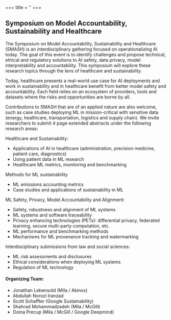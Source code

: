 +++
title = ''
+++
## Symposium on Model Accountability, Sustainability and Healthcare
The Symposium on Model Accountability, Sustainability and Healthcare (SMASH) is an interdisciplinary gathering focused on operationalizing AI today. The goal of this event is to identify challenges and propose technical, ethical and regulatory solutions to AI safety, data privacy, model interpretability and accountability. This symposium will explore these research topics through the lens of healthcare and sustainability.

Today, healthcare presents a real-world use case for AI deployments and work in sustainability and in healthcare benefit from better model safety and accountability. Each field relies on an ecosystem of providers, tools and datasets where the risks and opportunities are borne by all.

Contributions to SMASH that are of an applied nature are also welcome, such as case studies deploying ML in mission-critical with sensitive data (energy, healthcare, transportation, logistics and supply chain). We invite researchers to submit 4 page extended abstracts under the following research areas:

Healthcare and Sustainability:
- Applications of AI in healthcare (administration, precision medicine, patient care, diagnostics)
- Using patient data in ML research
- Healthcare ML metrics, monitoring and benchmarking

Methods for ML sustainability
- ML emissions accounting metrics
- Case studies and applications of sustainability in ML

ML Safety, Privacy, Model Accountability and Alignment:
- Safety, robustness and alignment of ML systems
- ML systems and software traceability
- Privacy enhancing technologies (PETs): differential privacy, federated learning, secure multi-party computation, etc.
- ML performance and benchmarking methods
- Mechanisms for ML provenance tracking and watermarking

Interdisciplinary submissions from law and social sciences:
- ML risk assessments and disclosures
- Ethical considerations when deploying ML systems
- Regulation of ML technology

#### Organizing Team:
- Jonathan Lebensold (Mila / Akinox)
- Abdullah Norozi Iranzad
- Scott Schaffter (Google Sustainability)
- Shahrad Mohammadzadeh (Mila / McGill)
- Doina Precup (Mila / McGill / Google Deepmind)

